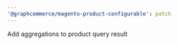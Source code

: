 ```yaml
---
'@graphcommerce/magento-product-configurable': patch
---
```


Add aggregations to product query result
